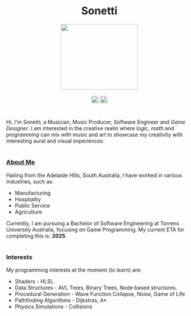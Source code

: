 <h1 align="center">Sonetti</h1>

<div align="center">
  <img src="https://sonetti.net/images/Schroeder's_stairs2.png" width="207.5" height="177" align="center" />
  <br />
  <br />
  <a href="https://www.youtube.com/@Sonetti./"><img src="https://www.youtube.com/s/desktop/0646520c/img/favicon_144x144.png" width="20" height="20" /></a>
  <a href="https://open.spotify.com/artist/7lbSKPOhlPHCRSyoh0s5q4?si=e43c7f059803478a"><img src="https://open.spotifycdn.com/cdn/images/favicon16.1c487bff.png" width="20" height="20" /></a>
</div>


<h1 align="center"></h1>

<p>Hi, I'm Sonetti; a Musician, Music Producer, Software Engineer and <i>Game Designer</i>. I am interested in the creative realm where <i>logic</i>, <i>math</i> and <i>programming</i> can mix with music and art to showcase my creativity with interesting aural and visual experiences.</p>

<h1 align="center"></h1>
<h3><u>About Me</u></h3>
<p>Hailing from the Adelaide Hills, South Australia, I have worked in various industries, such as:</p>
<ul>
  <li>Manufacturing</li>
  <li>Hospitality</li>
  <li>Public Service</li>
  <li>Agriculture</li>
</ul>

Currently, I am pursuing a Bachelor of Software Engineering at Torrens University Australia, focusing on Game Programming. My current ETA for completing this is: <b>2025</b>.</p>

<h1 align="center"></h1>
<h3>Interests</h3>

My programming interests at the moment (to learn) are:

<ul>
  <li>Shaders - HLSL.</li>
  <li>Data Structures - AVL Trees, Binary Trees, Node based structures.</li>
  <li>Procedural Generation - Wave Function Collapse, Noise, Game of Life</li>
  <li>Pathfinding Algorithms - Dijkstras, A*</li>
  <li>Physics Simulations - Collisions</li>
</ul>

<!---
Sonett-i/Sonett-i is a ✨ special ✨ repository because its `README.md` (this file) appears on your GitHub profile.
You can click the Preview link to take a look at your changes.
--->
